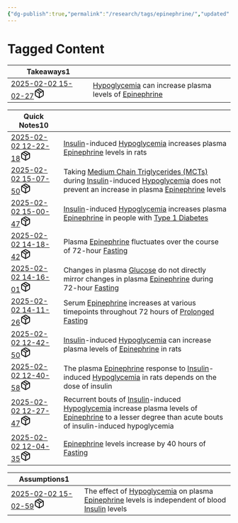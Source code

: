 ```yaml
---
{"dg-publish":true,"permalink":"/research/tags/epinephrine/","updated":"2025-01-30T16:08:55-05:00"}
---
```


# Tagged Content
<div><table class="dataview table-view-table"><thead class="table-view-thead"><tr class="table-view-tr-header"><th class="table-view-th"><span>Takeaways</span><span class="dataview small-text">1</span></th><th class="table-view-th"><span></span></th></tr></thead><tbody class="table-view-tbody"><tr><td><span><a data-tooltip-position="top" aria-label="Research/Takeaways/2025-02-02 15-02-27.md" data-href="Research/Takeaways/2025-02-02 15-02-27.md" href="Research/Takeaways/2025-02-02 15-02-27.md" class="internal-link" target="_blank" rel="noopener nofollow" fileclass-name="Research Links">2025-02-02 15-02-27</a><a class="metadata-menu fileclass-icon"><svg xmlns="http://www.w3.org/2000/svg" width="24" height="24" viewBox="0 0 24 24" fill="none" stroke="currentColor" stroke-width="2" stroke-linecap="round" stroke-linejoin="round" class="svg-icon lucide-package"><path d="m7.5 4.27 9 5.15"></path><path d="M21 8a2 2 0 0 0-1-1.73l-7-4a2 2 0 0 0-2 0l-7 4A2 2 0 0 0 3 8v8a2 2 0 0 0 1 1.73l7 4a2 2 0 0 0 2 0l7-4A2 2 0 0 0 21 16Z"></path><path d="m3.3 7 8.7 5 8.7-5"></path><path d="M12 22V12"></path></svg></a></span></td><td><span><a data-href="Hypoglycemia" href="Hypoglycemia" class="internal-link" target="_blank" rel="noopener nofollow">Hypoglycemia</a> can increase plasma levels of <a data-href="Epinephrine" href="Epinephrine" class="internal-link" target="_blank" rel="noopener nofollow">Epinephrine</a></span></td></tr></tbody></table></div><div><table class="dataview table-view-table"><thead class="table-view-thead"><tr class="table-view-tr-header"><th class="table-view-th"><span>Quick Notes</span><span class="dataview small-text">10</span></th><th class="table-view-th"><span></span></th></tr></thead><tbody class="table-view-tbody"><tr><td><span><a data-tooltip-position="top" aria-label="Research/Quick Notes/2025-02-02 12-22-18.md" data-href="Research/Quick Notes/2025-02-02 12-22-18.md" href="Research/Quick Notes/2025-02-02 12-22-18.md" class="internal-link" target="_blank" rel="noopener nofollow" fileclass-name="Research Links">2025-02-02 12-22-18</a><a class="metadata-menu fileclass-icon"><svg xmlns="http://www.w3.org/2000/svg" width="24" height="24" viewBox="0 0 24 24" fill="none" stroke="currentColor" stroke-width="2" stroke-linecap="round" stroke-linejoin="round" class="svg-icon lucide-package"><path d="m7.5 4.27 9 5.15"></path><path d="M21 8a2 2 0 0 0-1-1.73l-7-4a2 2 0 0 0-2 0l-7 4A2 2 0 0 0 3 8v8a2 2 0 0 0 1 1.73l7 4a2 2 0 0 0 2 0l7-4A2 2 0 0 0 21 16Z"></path><path d="m3.3 7 8.7 5 8.7-5"></path><path d="M12 22V12"></path></svg></a></span></td><td><span><a data-href="Insulin" href="Insulin" class="internal-link" target="_blank" rel="noopener nofollow">Insulin</a>-induced <a data-href="Hypoglycemia" href="Hypoglycemia" class="internal-link" target="_blank" rel="noopener nofollow">Hypoglycemia</a> increases plasma <a data-href="Epinephrine" href="Epinephrine" class="internal-link" target="_blank" rel="noopener nofollow">Epinephrine</a> levels in rats</span></td></tr><tr><td><span><a data-tooltip-position="top" aria-label="Research/Quick Notes/2025-02-02 15-07-50.md" data-href="Research/Quick Notes/2025-02-02 15-07-50.md" href="Research/Quick Notes/2025-02-02 15-07-50.md" class="internal-link" target="_blank" rel="noopener nofollow" fileclass-name="Research Links">2025-02-02 15-07-50</a><a class="metadata-menu fileclass-icon"><svg xmlns="http://www.w3.org/2000/svg" width="24" height="24" viewBox="0 0 24 24" fill="none" stroke="currentColor" stroke-width="2" stroke-linecap="round" stroke-linejoin="round" class="svg-icon lucide-package"><path d="m7.5 4.27 9 5.15"></path><path d="M21 8a2 2 0 0 0-1-1.73l-7-4a2 2 0 0 0-2 0l-7 4A2 2 0 0 0 3 8v8a2 2 0 0 0 1 1.73l7 4a2 2 0 0 0 2 0l7-4A2 2 0 0 0 21 16Z"></path><path d="m3.3 7 8.7 5 8.7-5"></path><path d="M12 22V12"></path></svg></a></span></td><td><span>Taking <a data-href="Medium Chain Triglycerides (MCTs)" href="Medium Chain Triglycerides (MCTs)" class="internal-link" target="_blank" rel="noopener nofollow">Medium Chain Triglycerides (MCTs)</a> during <a data-href="Insulin" href="Insulin" class="internal-link" target="_blank" rel="noopener nofollow">Insulin</a>-induced <a data-href="Hypoglycemia" href="Hypoglycemia" class="internal-link" target="_blank" rel="noopener nofollow">Hypoglycemia</a> does not prevent an increase in plasma <a data-href="Epinephrine" href="Epinephrine" class="internal-link" target="_blank" rel="noopener nofollow">Epinephrine</a> levels</span></td></tr><tr><td><span><a data-tooltip-position="top" aria-label="Research/Quick Notes/2025-02-02 15-00-47.md" data-href="Research/Quick Notes/2025-02-02 15-00-47.md" href="Research/Quick Notes/2025-02-02 15-00-47.md" class="internal-link" target="_blank" rel="noopener nofollow" fileclass-name="Research Links">2025-02-02 15-00-47</a><a class="metadata-menu fileclass-icon"><svg xmlns="http://www.w3.org/2000/svg" width="24" height="24" viewBox="0 0 24 24" fill="none" stroke="currentColor" stroke-width="2" stroke-linecap="round" stroke-linejoin="round" class="svg-icon lucide-package"><path d="m7.5 4.27 9 5.15"></path><path d="M21 8a2 2 0 0 0-1-1.73l-7-4a2 2 0 0 0-2 0l-7 4A2 2 0 0 0 3 8v8a2 2 0 0 0 1 1.73l7 4a2 2 0 0 0 2 0l7-4A2 2 0 0 0 21 16Z"></path><path d="m3.3 7 8.7 5 8.7-5"></path><path d="M12 22V12"></path></svg></a></span></td><td><span><a data-href="Insulin" href="Insulin" class="internal-link" target="_blank" rel="noopener nofollow">Insulin</a>-induced <a data-href="Hypoglycemia" href="Hypoglycemia" class="internal-link" target="_blank" rel="noopener nofollow">Hypoglycemia</a> increases plasma <a data-href="Epinephrine" href="Epinephrine" class="internal-link" target="_blank" rel="noopener nofollow">Epinephrine</a> in people with <a data-href="Type 1 Diabetes" href="Type 1 Diabetes" class="internal-link" target="_blank" rel="noopener nofollow">Type 1 Diabetes</a></span></td></tr><tr><td><span><a data-tooltip-position="top" aria-label="Research/Quick Notes/2025-02-02 14-18-42.md" data-href="Research/Quick Notes/2025-02-02 14-18-42.md" href="Research/Quick Notes/2025-02-02 14-18-42.md" class="internal-link" target="_blank" rel="noopener nofollow" fileclass-name="Research Links">2025-02-02 14-18-42</a><a class="metadata-menu fileclass-icon"><svg xmlns="http://www.w3.org/2000/svg" width="24" height="24" viewBox="0 0 24 24" fill="none" stroke="currentColor" stroke-width="2" stroke-linecap="round" stroke-linejoin="round" class="svg-icon lucide-package"><path d="m7.5 4.27 9 5.15"></path><path d="M21 8a2 2 0 0 0-1-1.73l-7-4a2 2 0 0 0-2 0l-7 4A2 2 0 0 0 3 8v8a2 2 0 0 0 1 1.73l7 4a2 2 0 0 0 2 0l7-4A2 2 0 0 0 21 16Z"></path><path d="m3.3 7 8.7 5 8.7-5"></path><path d="M12 22V12"></path></svg></a></span></td><td><span>Plasma <a data-href="Epinephrine" href="Epinephrine" class="internal-link" target="_blank" rel="noopener nofollow">Epinephrine</a> fluctuates over the course of 72-hour <a data-href="Fasting" href="Fasting" class="internal-link" target="_blank" rel="noopener nofollow">Fasting</a></span></td></tr><tr><td><span><a data-tooltip-position="top" aria-label="Research/Quick Notes/2025-02-02 14-16-01.md" data-href="Research/Quick Notes/2025-02-02 14-16-01.md" href="Research/Quick Notes/2025-02-02 14-16-01.md" class="internal-link" target="_blank" rel="noopener nofollow" fileclass-name="Research Links">2025-02-02 14-16-01</a><a class="metadata-menu fileclass-icon"><svg xmlns="http://www.w3.org/2000/svg" width="24" height="24" viewBox="0 0 24 24" fill="none" stroke="currentColor" stroke-width="2" stroke-linecap="round" stroke-linejoin="round" class="svg-icon lucide-package"><path d="m7.5 4.27 9 5.15"></path><path d="M21 8a2 2 0 0 0-1-1.73l-7-4a2 2 0 0 0-2 0l-7 4A2 2 0 0 0 3 8v8a2 2 0 0 0 1 1.73l7 4a2 2 0 0 0 2 0l7-4A2 2 0 0 0 21 16Z"></path><path d="m3.3 7 8.7 5 8.7-5"></path><path d="M12 22V12"></path></svg></a></span></td><td><span>Changes in plasma <a data-href="Glucose" href="Glucose" class="internal-link" target="_blank" rel="noopener nofollow">Glucose</a> do not directly mirror changes in plasma <a data-href="Epinephrine" href="Epinephrine" class="internal-link" target="_blank" rel="noopener nofollow">Epinephrine</a> during 72-hour <a data-href="Fasting" href="Fasting" class="internal-link" target="_blank" rel="noopener nofollow">Fasting</a></span></td></tr><tr><td><span><a data-tooltip-position="top" aria-label="Research/Quick Notes/2025-02-02 14-11-26.md" data-href="Research/Quick Notes/2025-02-02 14-11-26.md" href="Research/Quick Notes/2025-02-02 14-11-26.md" class="internal-link" target="_blank" rel="noopener nofollow" fileclass-name="Research Links">2025-02-02 14-11-26</a><a class="metadata-menu fileclass-icon"><svg xmlns="http://www.w3.org/2000/svg" width="24" height="24" viewBox="0 0 24 24" fill="none" stroke="currentColor" stroke-width="2" stroke-linecap="round" stroke-linejoin="round" class="svg-icon lucide-package"><path d="m7.5 4.27 9 5.15"></path><path d="M21 8a2 2 0 0 0-1-1.73l-7-4a2 2 0 0 0-2 0l-7 4A2 2 0 0 0 3 8v8a2 2 0 0 0 1 1.73l7 4a2 2 0 0 0 2 0l7-4A2 2 0 0 0 21 16Z"></path><path d="m3.3 7 8.7 5 8.7-5"></path><path d="M12 22V12"></path></svg></a></span></td><td><span>Serum <a data-href="Epinephrine" href="Epinephrine" class="internal-link" target="_blank" rel="noopener nofollow">Epinephrine</a> increases at various timepoints throughout 72 hours of <a data-href="Prolonged Fasting" href="Prolonged Fasting" class="internal-link" target="_blank" rel="noopener nofollow">Prolonged Fasting</a></span></td></tr><tr><td><span><a data-tooltip-position="top" aria-label="Research/Quick Notes/2025-02-02 12-42-50.md" data-href="Research/Quick Notes/2025-02-02 12-42-50.md" href="Research/Quick Notes/2025-02-02 12-42-50.md" class="internal-link" target="_blank" rel="noopener nofollow" fileclass-name="Research Links">2025-02-02 12-42-50</a><a class="metadata-menu fileclass-icon"><svg xmlns="http://www.w3.org/2000/svg" width="24" height="24" viewBox="0 0 24 24" fill="none" stroke="currentColor" stroke-width="2" stroke-linecap="round" stroke-linejoin="round" class="svg-icon lucide-package"><path d="m7.5 4.27 9 5.15"></path><path d="M21 8a2 2 0 0 0-1-1.73l-7-4a2 2 0 0 0-2 0l-7 4A2 2 0 0 0 3 8v8a2 2 0 0 0 1 1.73l7 4a2 2 0 0 0 2 0l7-4A2 2 0 0 0 21 16Z"></path><path d="m3.3 7 8.7 5 8.7-5"></path><path d="M12 22V12"></path></svg></a></span></td><td><span><a data-href="Insulin" href="Insulin" class="internal-link" target="_blank" rel="noopener nofollow">Insulin</a>-induced <a data-href="Hypoglycemia" href="Hypoglycemia" class="internal-link" target="_blank" rel="noopener nofollow">Hypoglycemia</a> can increase plasma levels of <a data-href="Epinephrine" href="Epinephrine" class="internal-link" target="_blank" rel="noopener nofollow">Epinephrine</a> in rats</span></td></tr><tr><td><span><a data-tooltip-position="top" aria-label="Research/Quick Notes/2025-02-02 12-40-58.md" data-href="Research/Quick Notes/2025-02-02 12-40-58.md" href="Research/Quick Notes/2025-02-02 12-40-58.md" class="internal-link" target="_blank" rel="noopener nofollow" fileclass-name="Research Links">2025-02-02 12-40-58</a><a class="metadata-menu fileclass-icon"><svg xmlns="http://www.w3.org/2000/svg" width="24" height="24" viewBox="0 0 24 24" fill="none" stroke="currentColor" stroke-width="2" stroke-linecap="round" stroke-linejoin="round" class="svg-icon lucide-package"><path d="m7.5 4.27 9 5.15"></path><path d="M21 8a2 2 0 0 0-1-1.73l-7-4a2 2 0 0 0-2 0l-7 4A2 2 0 0 0 3 8v8a2 2 0 0 0 1 1.73l7 4a2 2 0 0 0 2 0l7-4A2 2 0 0 0 21 16Z"></path><path d="m3.3 7 8.7 5 8.7-5"></path><path d="M12 22V12"></path></svg></a></span></td><td><span>The plasma <a data-href="Epinephrine" href="Epinephrine" class="internal-link" target="_blank" rel="noopener nofollow">Epinephrine</a> response to <a data-href="Insulin" href="Insulin" class="internal-link" target="_blank" rel="noopener nofollow">Insulin</a>-induced <a data-href="Hypoglycemia" href="Hypoglycemia" class="internal-link" target="_blank" rel="noopener nofollow">Hypoglycemia</a> in rats depends on the dose of insulin</span></td></tr><tr><td><span><a data-tooltip-position="top" aria-label="Research/Quick Notes/2025-02-02 12-27-47.md" data-href="Research/Quick Notes/2025-02-02 12-27-47.md" href="Research/Quick Notes/2025-02-02 12-27-47.md" class="internal-link" target="_blank" rel="noopener nofollow" fileclass-name="Research Links">2025-02-02 12-27-47</a><a class="metadata-menu fileclass-icon"><svg xmlns="http://www.w3.org/2000/svg" width="24" height="24" viewBox="0 0 24 24" fill="none" stroke="currentColor" stroke-width="2" stroke-linecap="round" stroke-linejoin="round" class="svg-icon lucide-package"><path d="m7.5 4.27 9 5.15"></path><path d="M21 8a2 2 0 0 0-1-1.73l-7-4a2 2 0 0 0-2 0l-7 4A2 2 0 0 0 3 8v8a2 2 0 0 0 1 1.73l7 4a2 2 0 0 0 2 0l7-4A2 2 0 0 0 21 16Z"></path><path d="m3.3 7 8.7 5 8.7-5"></path><path d="M12 22V12"></path></svg></a></span></td><td><span>Recurrent bouts of <a data-href="Insulin" href="Insulin" class="internal-link" target="_blank" rel="noopener nofollow">Insulin</a>-induced <a data-href="Hypoglycemia" href="Hypoglycemia" class="internal-link" target="_blank" rel="noopener nofollow">Hypoglycemia</a> increase plasma levels of <a data-href="Epinephrine" href="Epinephrine" class="internal-link" target="_blank" rel="noopener nofollow">Epinephrine</a> to a lesser degree than acute bouts of insulin-induced hypoglycemia</span></td></tr><tr><td><span><a data-tooltip-position="top" aria-label="Research/Quick Notes/2025-02-02 12-04-35.md" data-href="Research/Quick Notes/2025-02-02 12-04-35.md" href="Research/Quick Notes/2025-02-02 12-04-35.md" class="internal-link" target="_blank" rel="noopener nofollow" fileclass-name="Research Links">2025-02-02 12-04-35</a><a class="metadata-menu fileclass-icon"><svg xmlns="http://www.w3.org/2000/svg" width="24" height="24" viewBox="0 0 24 24" fill="none" stroke="currentColor" stroke-width="2" stroke-linecap="round" stroke-linejoin="round" class="svg-icon lucide-package"><path d="m7.5 4.27 9 5.15"></path><path d="M21 8a2 2 0 0 0-1-1.73l-7-4a2 2 0 0 0-2 0l-7 4A2 2 0 0 0 3 8v8a2 2 0 0 0 1 1.73l7 4a2 2 0 0 0 2 0l7-4A2 2 0 0 0 21 16Z"></path><path d="m3.3 7 8.7 5 8.7-5"></path><path d="M12 22V12"></path></svg></a></span></td><td><span><a data-href="Epinephrine" href="Epinephrine" class="internal-link" target="_blank" rel="noopener nofollow">Epinephrine</a> levels increase by 40 hours of <a data-href="Fasting" href="Fasting" class="internal-link" target="_blank" rel="noopener nofollow">Fasting</a></span></td></tr></tbody></table></div><div><table class="dataview table-view-table"><thead class="table-view-thead"><tr class="table-view-tr-header"><th class="table-view-th"><span>Assumptions</span><span class="dataview small-text">1</span></th><th class="table-view-th"><span></span></th></tr></thead><tbody class="table-view-tbody"><tr><td><span><a data-tooltip-position="top" aria-label="Research/Assumptions/2025-02-02 15-02-59.md" data-href="Research/Assumptions/2025-02-02 15-02-59.md" href="Research/Assumptions/2025-02-02 15-02-59.md" class="internal-link" target="_blank" rel="noopener nofollow" fileclass-name="Research Links">2025-02-02 15-02-59</a><a class="metadata-menu fileclass-icon"><svg xmlns="http://www.w3.org/2000/svg" width="24" height="24" viewBox="0 0 24 24" fill="none" stroke="currentColor" stroke-width="2" stroke-linecap="round" stroke-linejoin="round" class="svg-icon lucide-package"><path d="m7.5 4.27 9 5.15"></path><path d="M21 8a2 2 0 0 0-1-1.73l-7-4a2 2 0 0 0-2 0l-7 4A2 2 0 0 0 3 8v8a2 2 0 0 0 1 1.73l7 4a2 2 0 0 0 2 0l7-4A2 2 0 0 0 21 16Z"></path><path d="m3.3 7 8.7 5 8.7-5"></path><path d="M12 22V12"></path></svg></a></span></td><td><span>The effect of <a data-href="Hypoglycemia" href="Hypoglycemia" class="internal-link" target="_blank" rel="noopener nofollow">Hypoglycemia</a> on plasma <a data-href="Epinephrine" href="Epinephrine" class="internal-link" target="_blank" rel="noopener nofollow">Epinephrine</a> levels is independent of blood <a data-href="Insulin" href="Insulin" class="internal-link" target="_blank" rel="noopener nofollow">Insulin</a> levels</span></td></tr></tbody></table></div>

